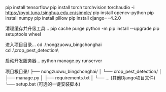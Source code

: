 pip install tensorflow
pip install torch torchvision torchaudio -i https://pypi.tuna.tsinghua.edu.cn/simple/
pip install opencv-python
pip install numpy
pip install pillow
pip install django==4.2.0

清理缓存并升级工具...
pip cache purge
python -m pip install --upgrade pip setuptools wheel

进入项目目录...
cd .\nongzuowu_bingchonghai\
cd .\crop_pest_detection\

启动开发服务器...
python manage.py runserver

项目根目录/
├── nongzuowu_bingchonghai/
│   └── crop_pest_detection/
│       ├── manage.py
│       ├── requirements.txt
│       └── ... (其他Django项目文件)
└── setup.bat (可选的一键安装脚本)
